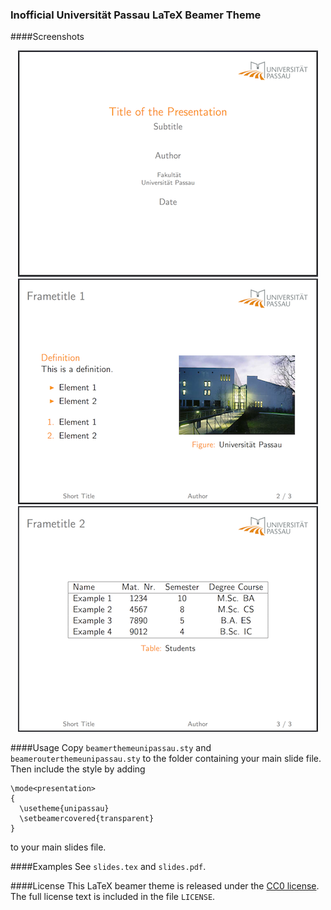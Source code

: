 ### Inofficial Universität Passau LaTeX Beamer Theme

####Screenshots

<div align="center"><img src="https://github.com/Daeinar/beamer-uni-passau/blob/master/screenshot1.png?raw=true" alt="Title Page"/></div>
<div align="center"><img src="https://github.com/Daeinar/beamer-uni-passau/blob/master/screenshot2.png?raw=true" alt="Slide 1"/></div>
<div align="center"><img src="https://github.com/Daeinar/beamer-uni-passau/blob/master/screenshot3.png?raw=true" alt="Slide 2"/></div>

####Usage
Copy `beamerthemeunipassau.sty` and `beamerouterthemeunipassau.sty` to the folder containing your main slide file. Then include the style by adding
```
\mode<presentation>
{
  \usetheme{unipassau}
  \setbeamercovered{transparent}
}
```
to your main slides file.

####Examples
See `slides.tex` and `slides.pdf`.

####License
This LaTeX beamer theme is released under the [CC0 license](https://creativecommons.org/publicdomain/zero/1.0/). The full license text is included in the file `LICENSE`.

